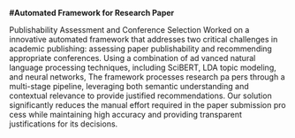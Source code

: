 **#Automated Framework for Research Paper**

 Publishability Assessment and Conference
 Selection
Worked on a  innovative automated framework that addresses
 two critical challenges in academic publishing: assessing paper publishability and recommending appropriate conferences. Using a combination of ad
vanced natural language processing techniques, including SciBERT, LDA
 topic modeling, and neural networks, The framework processes research pa
pers through a multi-stage pipeline, leveraging both semantic understanding
 and contextual relevance to provide justified recommendations. Our solution
 significantly reduces the manual effort required in the paper submission pro
cess while maintaining high accuracy and providing transparent justifications
 for its decisions.
